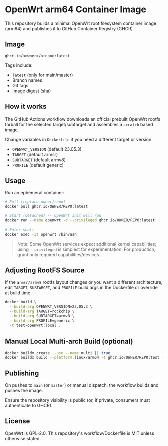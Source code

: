 # OpenWrt arm64 Container Image

This repository builds a minimal OpenWrt root filesystem container image (arm64) and publishes it to GitHub Container Registry (GHCR).

## Image
`ghcr.io/<owner>/<repo>:latest`

Tags include:
- `latest` (only for main/master)
- Branch names
- Git tags
- Image digest (sha)

## How it works
The GitHub Actions workflow downloads an official prebuilt OpenWrt rootfs tarball for the selected target/subtarget and assembles a `scratch` based image.

Change variables in `Dockerfile` if you need a different target or version:
- `OPENWRT_VERSION` (default 23.05.3)
- `TARGET` (default armsr)
- `SUBTARGET` (default armv8)
- `PROFILE` (default generic)

## Usage
Run an ephemeral container:
```sh
# Pull (replace owner/repo)
docker pull ghcr.io/OWNER/REPO:latest

# Start (detached) -- OpenWrt init will run
docker run --name openwrt -d --privileged ghcr.io/OWNER/REPO:latest

# Enter shell
docker exec -it openwrt /bin/ash
```

> Note: Some OpenWrt services expect additional kernel capabilities; using `--privileged` is simplest for experimentation. For production, grant only required capabilities/devices.

## Adjusting RootFS Source
If the `armsr/armv8` rootfs layout changes or you want a different architecture, edit `TARGET`, `SUBTARGET`, and `PROFILE` build args in the Dockerfile or override at build time:
```sh
docker build \
  --build-arg OPENWRT_VERSION=23.05.3 \
  --build-arg TARGET=rockchip \
  --build-arg SUBTARGET=armv8 \
  --build-arg PROFILE=generic \
  -t test-openwrt:local .
```

## Manual Local Multi-arch Build (optional)
```sh
docker buildx create --use --name multi || true
docker buildx build --platform linux/arm64 -t ghcr.io/OWNER/REPO:test --load .
```

## Publishing
On pushes to `main` (or `master`) or manual dispatch, the workflow builds and pushes the image.

Ensure the repository visibility is public (or, if private, consumers must authenticate to GHCR).

## License
OpenWrt is GPL-2.0. This repository's workflow/Dockerfile is MIT unless otherwise stated.
